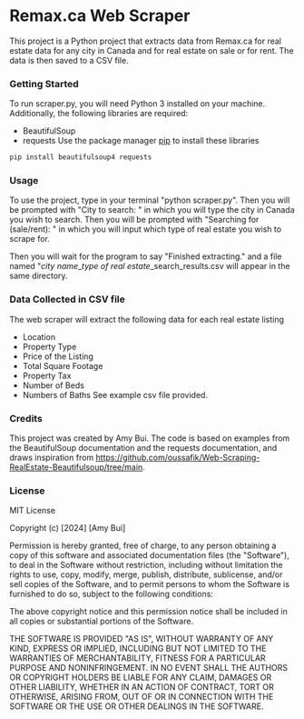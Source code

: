 # Remax.ca Web Scraper

This project is a Python project that extracts data from Remax.ca for real estate data
for any city in Canada and for real estate on sale or for rent. The data is then saved 
to a CSV file.

### Getting Started
To run scraper.py, you will need Python 3 installed on your machine. Additionally, 
the following libraries are required: 
- BeautifulSoup
- requests
Use the package manager [pip](https://pip.pypa.io/en/stable/) to install these libraries

```bash
pip install beautifulsoup4 requests
```

### Usage
To use the project, type in your terminal "python scraper.py". Then you will be prompted with 
"City to search: " in which you will type the city in Canada you wish to search. Then you will 
be prompted with "Searching for (sale/rent): " in which you will input which type of real 
estate you wish to scrape for. 

Then you will wait for the program to say "Finished extracting." and a file named 
"*city name*_*type of real estate*_search_results.csv will appear in the same directory.

### Data Collected in CSV file
The web scraper will extract the following data for each real estate listing
- Location
- Property Type
- Price of the Listing
- Total Square Footage
- Property Tax
- Number of Beds
- Numbers of Baths
See example csv file provided. 

### Credits
This project was created by Amy Bui. The code is based on examples from the BeautifulSoup 
documentation and the requests documentation, and draws inspiration from 
https://github.com/oussafik/Web-Scraping-RealEstate-Beautifulsoup/tree/main. 

### License
MIT License

Copyright (c) [2024] [Amy Bui]

Permission is hereby granted, free of charge, to any person obtaining a copy
of this software and associated documentation files (the "Software"), to deal
in the Software without restriction, including without limitation the rights
to use, copy, modify, merge, publish, distribute, sublicense, and/or sell
copies of the Software, and to permit persons to whom the Software is
furnished to do so, subject to the following conditions:

The above copyright notice and this permission notice shall be included in all
copies or substantial portions of the Software.

THE SOFTWARE IS PROVIDED "AS IS", WITHOUT WARRANTY OF ANY KIND, EXPRESS OR
IMPLIED, INCLUDING BUT NOT LIMITED TO THE WARRANTIES OF MERCHANTABILITY,
FITNESS FOR A PARTICULAR PURPOSE AND NONINFRINGEMENT. IN NO EVENT SHALL THE
AUTHORS OR COPYRIGHT HOLDERS BE LIABLE FOR ANY CLAIM, DAMAGES OR OTHER
LIABILITY, WHETHER IN AN ACTION OF CONTRACT, TORT OR OTHERWISE, ARISING FROM,
OUT OF OR IN CONNECTION WITH THE SOFTWARE OR THE USE OR OTHER DEALINGS IN THE
SOFTWARE.